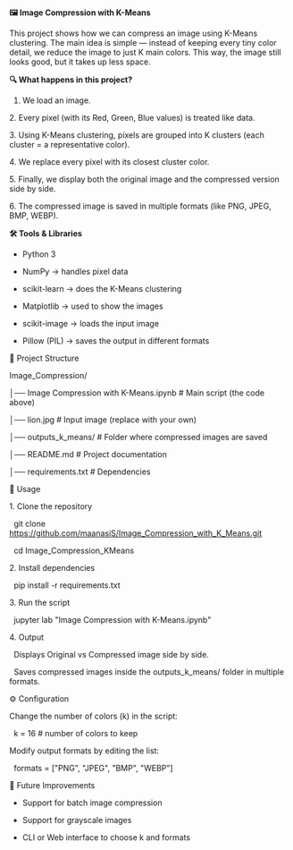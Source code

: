 **🖼️ Image Compression with K-Means**



This project shows how we can compress an image using K-Means clustering. The main idea is simple — instead of keeping every tiny color detail, we reduce the image to just K main colors. This way, the image still looks good, but it takes up less space.





**🔍 What happens in this project?**



1. We load an image.



2\. Every pixel (with its Red, Green, Blue values) is treated like data.



3\. Using K-Means clustering, pixels are grouped into K clusters (each cluster = a representative color).



4\. We replace every pixel with its closest cluster color.



5\. Finally, we display both the original image and the compressed version side by side.



6\. The compressed image is saved in multiple formats (like PNG, JPEG, BMP, WEBP).





**🛠 Tools \& Libraries**



* Python 3



* NumPy → handles pixel data



* scikit-learn → does the K-Means clustering



* Matplotlib → used to show the images



* scikit-image → loads the input image



* Pillow (PIL) → saves the output in different formats





📂 Project Structure



Image\_Compression/

│── Image Compression with K-Means.ipynb       # Main script (the code above)

│── lion.jpg       # Input image (replace with your own)

│── outputs\_k\_means/             # Folder where compressed images are saved

│── README.md            # Project documentation

│── requirements.txt     # Dependencies





🚀 Usage



1\. Clone the repository



&nbsp;	git clone https://github.com/maanasiS/Image_Compression_with_K_Means.git


&nbsp;	cd Image\_Compression\_KMeans



2\. Install dependencies



&nbsp;	pip install -r requirements.txt



3\. Run the script

&nbsp;	jupyter lab "Image Compression with K-Means.ipynb"



4\. Output



&nbsp;	Displays Original vs Compressed image side by side.



&nbsp;	Saves compressed images inside the outputs\_k\_means/ folder in multiple formats.





⚙️ Configuration



Change the number of colors (k) in the script:

&nbsp;	k = 16  # number of colors to keep



Modify output formats by editing the list: 	

&nbsp;	formats = \["PNG", "JPEG", "BMP", "WEBP"]





📌 Future Improvements



* Support for batch image compression



* Support for grayscale images



* CLI or Web interface to choose k and formats








